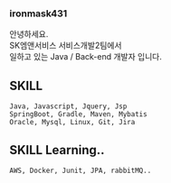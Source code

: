 ### ironmask431

안녕하세요.   
SK엠앤서비스 서비스개발2팀에서    
일하고 있는 Java / Back-end 개발자 입니다.

## SKILL
    Java, Javascript, Jquery, Jsp  
    SpringBoot, Gradle, Maven, Mybatis 
    Oracle, Mysql, Linux, Git, Jira     
    
## SKILL Learning..   
    AWS, Docker, Junit, JPA, rabbitMQ..
